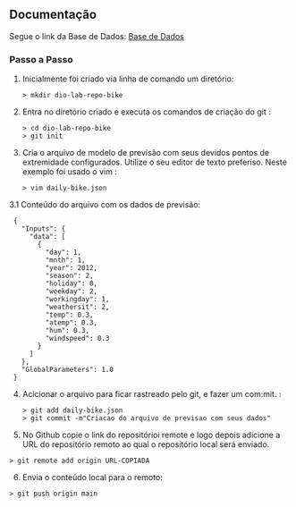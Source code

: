 
## Documentação
Segue o link da Base de Dados:
[Base de Dados](https://raw.githubusercontent.com/MicrosoftLearning/mslearn-ai-fundamentals/main/data/ml/daily-bike-share.csv)

### Passo a Passo

1. Inicialmente foi criado via linha de comando um diretório:
    ```
    > mkdir dio-lab-repo-bike

    ```
2. Entra no diretório criado e executa os comandos de criação do git :
    ```
    > cd dio-lab-repo-bike
    > git init

    ```
3. Cria o arquivo de modelo de previsão com seus devidos pontos de extremidade configurados. Utilize o seu editor de texto preferiso. Neste exemplo foi usado o vim :
    ```
    > vim daily-bike.json

    ```
3.1 Conteúdo do arquivo com os dados de previsão:
```
 {
   "Inputs": { 
     "data": [
       {
         "day": 1,
         "mnth": 1,   
         "year": 2012,
         "season": 2,
         "holiday": 0,
         "weekday": 2,
         "workingday": 1,
         "weathersit": 2, 
         "temp": 0.3, 
         "atemp": 0.3,
         "hum": 0.3,
         "windspeed": 0.3 
       }
     ]    
   },   
   "GlobalParameters": 1.0
 }

```
4. Acicionar o arquivo para ficar rastreado pelo git, e fazer um com:mit.  :
    ```
    > git add daily-bike.json
    > git commit -m"Criacao do arquivo de previsao com seus dados"

    ```
5. No Github copie o link do repositórioi remote e logo depois  adicione a URL do repositório remoto ao qual o repositório local será enviado.
```
> git remote add origin URL-COPIADA
```
6. Envia o conteúdo local para o remoto:
```
> git push origin main

```

